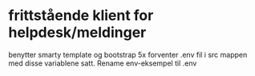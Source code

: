 # frittstående klient for helpdesk/meldinger
benytter smarty template og bootstrap 5x
forventer .env fil i src mappen med disse variablene satt.  Rename env-eksempel til .env
